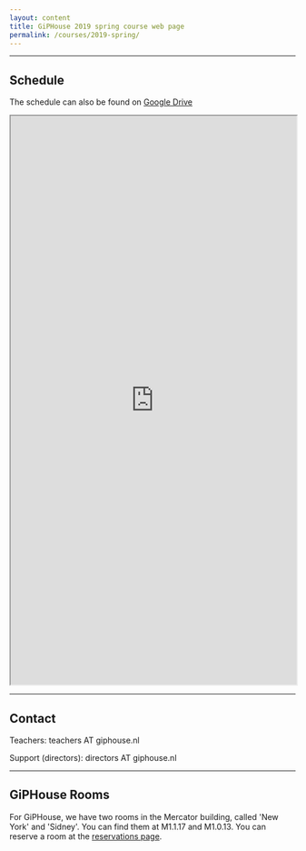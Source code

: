 ```yaml
---
layout: content
title: GiPHouse 2019 spring course web page
permalink: /courses/2019-spring/
---
```


***

Schedule
--------

The schedule can also be found on [Google Drive](https://drive.google.com/open?id=1dJ7njKmKJCN9MWbDYv6cxf2niHltPdho)

<iframe style="width: 100%; height: 1000px" src="https://drive.google.com/file/d/1dJ7njKmKJCN9MWbDYv6cxf2niHltPdho?gid=326316767&amp;single=true&amp;widget=true&amp;headers=false"></iframe>

***

Contact
-------
Teachers: teachers AT giphouse.nl

Support (directors): directors AT giphouse.nl

***

GiPHouse Rooms
-----------------
For GiPHouse, we have two rooms in the Mercator building, called 'New York' and
'Sidney'. You can find them at M1.1.17 and M1.0.13. You can reserve a room at
the [reservations page](http://reservations.giphouse.nl).
